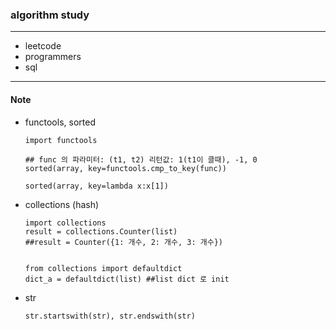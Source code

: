 ### algorithm study
-----------

- leetcode
- programmers
- sql


-----------
#### Note
- functools, sorted 

      import functools
      
      ## func 의 파라미터: (t1, t2) 리턴값: 1(t1이 클때), -1, 0
      sorted(array, key=functools.cmp_to_key(func)) 
      
      sorted(array, key=lambda x:x[1])
      

- collections (hash)

      import collections
      result = collections.Counter(list) 
      ##result = Counter({1: 개수, 2: 개수, 3: 개수})


      from collections import defaultdict
      dict_a = defaultdict(list) ##list dict 로 init
      

- str

      str.startswith(str), str.endswith(str)
  

